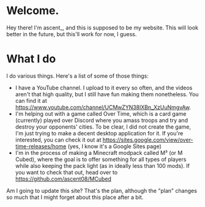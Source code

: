 # Welcome.

Hey there! I'm ascent_, and this is supposed to be my website. This will look better in the future, but this'll work for now, I guess.

# What I do

I do various things. Here's a list of some of those things:

- I have a YouTube channel. I upload to it every so often, and the videos aren't that high quality, but I still have fun making them nonetheless. You can find it at https://www.youtube.com/channel/UCMwZYN38lXBn_XzUuNmgvAw.
- I'm helping out with a game called Over Time, which is a card game (currently) played over Discord where you amass troops and try and destroy your opponents' cities. To be clear, I did not create the game, I'm just trying to make a decent desktop application for it. If you're interested, you can check it out at https://sites.google.com/view/over-time-releases/home (yes, I know it's a Google Sites page)
- I'm in the process of making a Minecraft modpack called M³ (or M Cubed), where the goal is to offer something for all types of players while also keeping the pack light (as in ideally less than 100 mods). If you want to check that out, head over to https://github.com/ascent08/MCubed

Am I going to update this site? That's the plan, although the "plan" changes so much that I might forget about this place after a bit.
